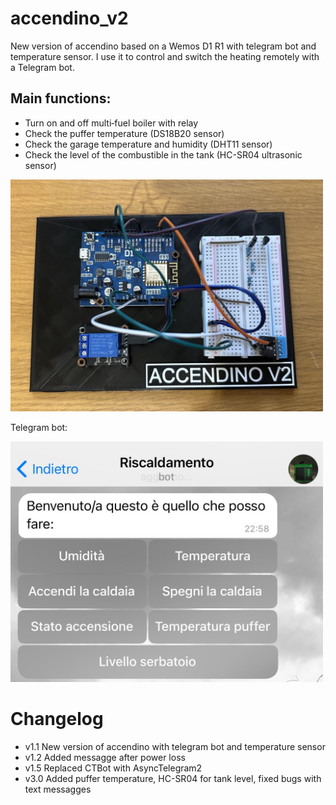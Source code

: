# accendino_v2
New version of accendino based on a Wemos D1 R1 with telegram bot and temperature sensor. I use it to control and switch the heating remotely with a Telegram bot.
## Main functions:
- Turn on and off multi‑fuel boiler with relay
- Check the puffer temperature (DS18B20 sensor)
- Check the garage temperature and humidity (DHT11 sensor)
- Check the level of the combustible in the tank (HC-SR04 ultrasonic sensor)


<img src="images/accendino.jpeg" style="max-width:500px;">

Telegram bot:

<img src="images/bot.jpeg" style="max-width:500px;">

# Changelog
- v1.1 New version of accendino with telegram bot and temperature sensor
- v1.2 Added messagge after power loss
- v1.5 Replaced CTBot with AsyncTelegram2
- v3.0 Added puffer temperature, HC-SR04 for tank level, fixed bugs with text messagges
